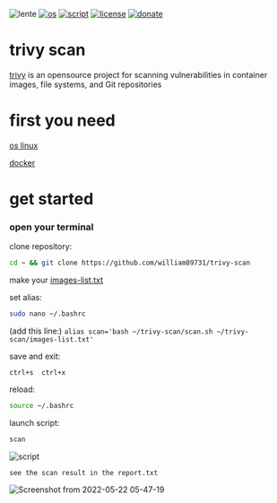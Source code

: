 ![lente](https://user-images.githubusercontent.com/68069659/169600300-9e68d3e0-8406-4eb6-a641-88525646bad3.gif)
[![os](https://img.shields.io/badge/os-linux-red)](https://www.linux.org/)
[![script](https://img.shields.io/badge/script-bash-orange)](https://www.gnu.org/software/bash/)
[![license](https://img.shields.io/badge/license-Apache--2.0-yellowgreen)](https://apache.org/licenses/LICENSE-2.0)
[![donate](https://img.shields.io/badge/donate-wango-blue)](https://www.wango.org/donate.aspx)
# trivy scan

[trivy](https://github.com/aquasecurity/trivy) is an opensource project for scanning  vulnerabilities in container images, file systems, and Git repositories

# first you need

[os linux](https://www.linux.org/pages/download/)

[docker](https://docs.docker.com/engine/install/)

# get started

### open your terminal 


clone  repository:

```bash
cd ~ && git clone https://github.com/william89731/trivy-scan 
```
make your [images-list.txt](https://github.com/william89731/trivy-scan/blob/main/images-list.txt)

set alias:

```bash
sudo nano ~/.bashrc
```
(add this line:) ``` alias scan='bash ~/trivy-scan/scan.sh ~/trivy-scan/images-list.txt' ```   

save and exit:

```ctrl+s  ctrl+x```

reload:  

```bash
source ~/.bashrc
```

launch script:

```bash
scan
```

![script](https://user-images.githubusercontent.com/68069659/169677210-5bfd94ef-386c-4a2c-aa4e-de102199c68d.gif)


```see the scan result in the report.txt```

![Screenshot from 2022-05-22 05-47-19](https://user-images.githubusercontent.com/68069659/169677557-1297453c-d3c2-43b2-b31f-8be551387dd2.png)













